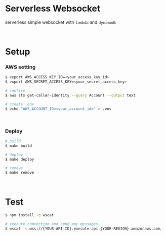 # Serverless Websocket

serverless simple websocket with `lambda` and `dynamodb`

<br>

# Setup

### AWS setting

```bash
$ export AWS_ACCESS_KEY_ID=<your_access_key_id>
$ export AWS_SECRET_ACCESS_KEY=<your_secret_access_key>

# confirm
$ aws sts get-caller-identity --query Account --output text

# create .env
$ echo "AWS_ACCOUNT_ID=<your_account_id>" > .env
```

<br>

### Deploy

```bash
# build
$ make build

# deploy
$ make deploy

# remove
$ make remove
```

<br>

# Test

```bash
$ npm install -g wscat

# execute connection and send any messages
$ wscat -c wss://{YOUR-API-ID}.execute-api.{YOUR-REGION}.amazonaws.com/{STAGE}
```
